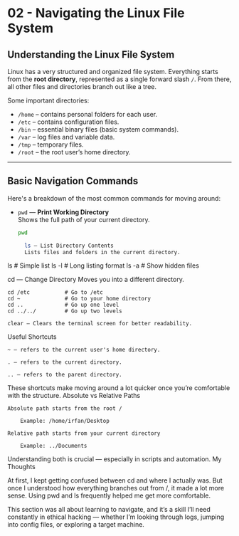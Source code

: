 # 02 - Navigating the Linux File System

## Understanding the Linux File System

Linux has a very structured and organized file system. Everything starts from the **root directory**, represented as a single forward slash `/`. From there, all other files and directories branch out like a tree.

Some important directories:

- `/home` – contains personal folders for each user.
- `/etc` – contains configuration files.
- `/bin` – essential binary files (basic system commands).
- `/var` – log files and variable data.
- `/tmp` – temporary files.
- `/root` – the root user’s home directory.

---

## Basic Navigation Commands

Here's a breakdown of the most common commands for moving around:

- `pwd` — **Print Working Directory**  
  Shows the full path of your current directory.
  ```bash
  pwd

    ls — List Directory Contents
    Lists files and folders in the current directory.

ls           # Simple list
ls -l        # Long listing format
ls -a        # Show hidden files

cd — Change Directory
Moves you into a different directory.

    cd /etc           # Go to /etc
    cd ~              # Go to your home directory
    cd ..             # Go up one level
    cd ../../         # Go up two levels

    clear — Clears the terminal screen for better readability.

Useful Shortcuts

    ~ — refers to the current user's home directory.

    . — refers to the current directory.

    .. — refers to the parent directory.

These shortcuts make moving around a lot quicker once you’re comfortable with the structure.
Absolute vs Relative Paths

    Absolute path starts from the root /

        Example: /home/irfan/Desktop

    Relative path starts from your current directory

        Example: ../Documents

Understanding both is crucial — especially in scripts and automation.
My Thoughts

At first, I kept getting confused between cd and where I actually was. But once I understood how everything branches out from /, it made a lot more sense. Using pwd and ls frequently helped me get more comfortable.

This section was all about learning to navigate, and it’s a skill I’ll need constantly in ethical hacking — whether I’m looking through logs, jumping into config files, or exploring a target machine.
